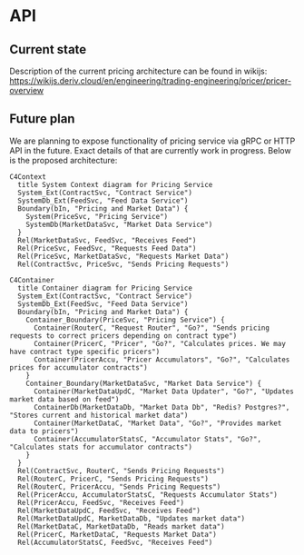 # API

## Current state

Description of the current pricing architecture can be found in wikijs: https://wikijs.deriv.cloud/en/engineering/trading-engineering/pricer/pricer-overview


## Future plan

We are planning to expose functionality of pricing service via gRPC or HTTP API
in the future. Exact details of that are currently work in progress. Below is the proposed architecture:

```mermaid
C4Context
  title System Context diagram for Pricing Service
  System_Ext(ContractSvc, "Contract Service")
  SystemDb_Ext(FeedSvc, "Feed Data Service")
  Boundary(bIn, "Pricing and Market Data") {
    System(PriceSvc, "Pricing Service")
    SystemDb(MarketDataSvc, "Market Data Service")
  }
  Rel(MarketDataSvc, FeedSvc, "Receives Feed")
  Rel(PriceSvc, FeedSvc, "Requests Feed Data")
  Rel(PriceSvc, MarketDataSvc, "Requests Market Data")
  Rel(ContractSvc, PriceSvc, "Sends Pricing Requests")
```

```mermaid
C4Container
  title Container diagram for Pricing Service
  System_Ext(ContractSvc, "Contract Service")
  SystemDb_Ext(FeedSvc, "Feed Data Service")
  Boundary(bIn, "Pricing and Market Data") {
    Container_Boundary(PriceSvc, "Pricing Service") {
      Container(RouterC, "Request Router", "Go?", "Sends pricing requests to correct pricers depending on contract type")
      Container(PricerC, "Pricer", "Go?", "Calculates prices. We may have contract type specific pricers")
      Container(PricerAccu, "Pricer Accumulators", "Go?", "Calculates prices for accumulator contracts")
    }
    Container_Boundary(MarketDataSvc, "Market Data Service") {
      Container(MarketDataUpdC, "Market Data Updater", "Go?", "Updates market data based on feed")
      ContainerDb(MarketDataDb, "Market Data Db", "Redis? Postgres?", "Stores current and historical market data")
      Container(MarketDataC, "Market Data", "Go?", "Provides market data to pricers")
      Container(AccumulatorStatsC, "Accumulator Stats", "Go?", "Calculates stats for accumulator contracts")
    }
  }
  Rel(ContractSvc, RouterC, "Sends Pricing Requests")
  Rel(RouterC, PricerC, "Sends Pricing Requests")
  Rel(RouterC, PricerAccu, "Sends Pricing Requests")
  Rel(PricerAccu, AccumulatorStatsC, "Requests Accumulator Stats")
  Rel(PricerAccu, FeedSvc, "Receives Feed")
  Rel(MarketDataUpdC, FeedSvc, "Receives Feed")
  Rel(MarketDataUpdC, MarketDataDb, "Updates market data")
  Rel(MarketDataC, MarketDataDb, "Reads market data")
  Rel(PricerC, MarketDataC, "Requests Market Data")
  Rel(AccumulatorStatsC, FeedSvc, "Receives Feed")
```

